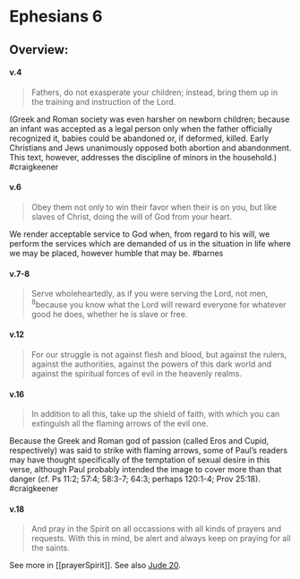 # Ephesians 6

## Overview:


#### v.4
>Fathers, do not exasperate your children; instead, bring them up in the training and instruction of the Lord.

(Greek and Roman society was even harsher on newborn children; because an infant was accepted as a legal person only when the father officially recognized it, babies could be abandoned or, if deformed, killed. Early Christians and Jews unanimously opposed both abortion and abandonment. This text, however, addresses the discipline of minors in the household.)
#craigkeener 

#### v.6
>Obey them not only to win their favor when their is on you, but like slaves of Christ, doing the will of God from your heart.

We render acceptable service to God when, from regard to his will, we perform the services which are demanded of us in the situation in life where we may be placed, however humble that may be.
#barnes 

#### v.7-8
>Serve wholeheartedly, as if you were serving the Lord, not men, <sup>8</sup>because you know what the Lord will reward everyone for whatever good he does, whether he is slave or free.

#### v.12
>For our struggle is not against flesh and blood, but against the rulers, against the authorities, against the powers of this dark world and against the spiritual forces of evil in the heavenly realms.

#### v.16
>In addition to all this, take up the shield of faith, with which you can extinguish all the flaming arrows of the evil one.

Because the Greek and Roman god of passion (called Eros and Cupid, respectively) was said to strike with flaming arrows, some of Paul’s readers may have thought specifically of the temptation of sexual desire in this verse, although Paul probably intended the image to cover more than that danger (cf. Ps 11:2; 57:4; 58:3-7; 64:3; perhaps 120:1-4; Prov 25:18).
#craigkeener 

#### v.18
> And pray in the Spirit on all occassions with all kinds of prayers and requests. With this in mind, be alert and always keep on praying for all the saints.

See more in [[prayerSpirit]]. See also [Jude 20](Jude#v.20).
